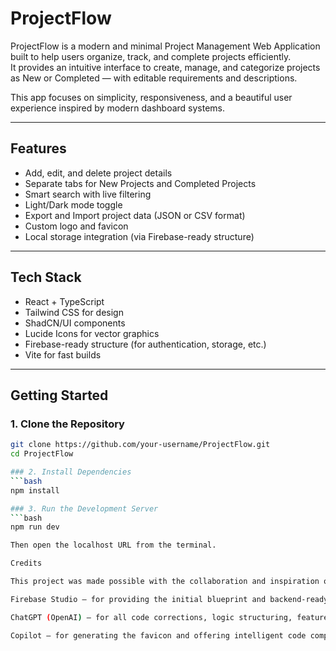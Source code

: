 # ProjectFlow

ProjectFlow is a modern and minimal Project Management Web Application built to help users organize, track, and complete projects efficiently.  
It provides an intuitive interface to create, manage, and categorize projects as New or Completed — with editable requirements and descriptions.  

This app focuses on simplicity, responsiveness, and a beautiful user experience inspired by modern dashboard systems.

---

## Features

- Add, edit, and delete project details  
- Separate tabs for New Projects and Completed Projects  
- Smart search with live filtering  
- Light/Dark mode toggle  
- Export and Import project data (JSON or CSV format)  
- Custom logo and favicon  
- Local storage integration (via Firebase-ready structure)

---

## Tech Stack

- React + TypeScript  
- Tailwind CSS for design  
- ShadCN/UI components  
- Lucide Icons for vector graphics  
- Firebase-ready structure (for authentication, storage, etc.)  
- Vite for fast builds  

---

## Getting Started

### 1. Clone the Repository
```bash
git clone https://github.com/your-username/ProjectFlow.git
cd ProjectFlow

### 2. Install Dependencies
```bash
npm install

### 3. Run the Development Server
```bash 
npm run dev

Then open the localhost URL from the terminal.

Credits

This project was made possible with the collaboration and inspiration of the following tools and platforms:

Firebase Studio — for providing the initial blueprint and backend-ready structure.

ChatGPT (OpenAI) — for all code corrections, logic structuring, feature additions, and UI/UX refinements.

Copilot — for generating the favicon and offering intelligent code completions.